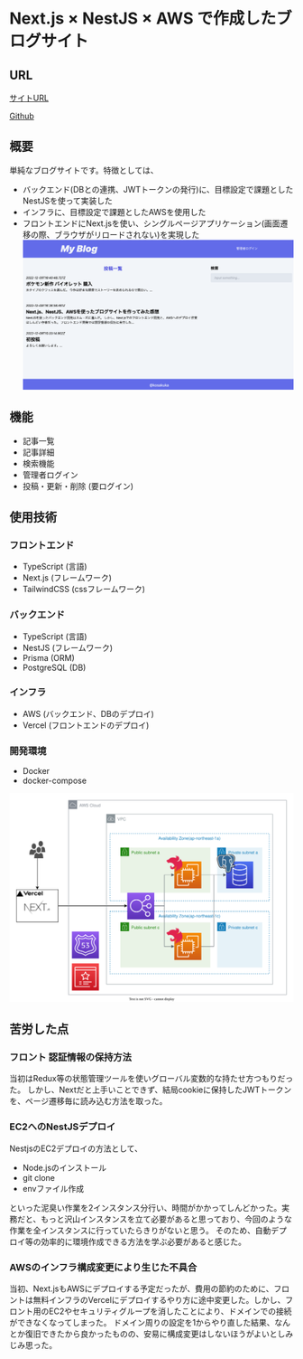 # Next.js × NestJS × AWS で作成したブログサイト
## URL
[サイトURL](https://nest-blog-tau.vercel.app/)

[Github](https://github.com/kosakuka/nest-next-blog)

## 概要
単純なブログサイトです。特徴としては、
- バックエンド(DBとの連携、JWTトークンの発行)に、目標設定で課題としたNestJSを使って実装した
- インフラに、目標設定で課題としたAWSを使用した
- フロントエンドにNext.jsを使い、シングルページアプリケーション(画面遷移の際、ブラウザがリロードされない)を実現した
![記事一覧](./pic/blogs.png)

## 機能
- 記事一覧
- 記事詳細
- 検索機能
- 管理者ログイン
- 投稿・更新・削除 (要ログイン)

## 使用技術
### フロントエンド
- TypeScript (言語)
- Next.js (フレームワーク)
- TailwindCSS (cssフレームワーク)
### バックエンド
- TypeScript (言語)
- NestJS (フレームワーク)
- Prisma (ORM)
- PostgreSQL (DB)
### インフラ
- AWS (バックエンド、DBのデプロイ)
- Vercel (フロントエンドのデプロイ)
### 開発環境
- Docker
- docker-compose

![インフラ構成図](./pic/infra.svg)

## 苦労した点
### フロント 認証情報の保持方法
当初はRedux等の状態管理ツールを使いグローバル変数的な持たせ方つもりだった。
しかし、Nextだと上手いことできず、結局cookieに保持したJWTトークンを、ページ遷移毎に読み込む方法を取った。
### EC2へのNestJSデプロイ
NestjsのEC2デプロイの方法として、
- Node.jsのインストール
- git clone
- envファイル作成

といった泥臭い作業を2インスタンス分行い、時間がかかってしんどかった。実務だと、もっと沢山インスタンスを立て必要があると思っており、今回のような作業を全インスタンスに行っていたらきりがないと思う。
そのため、自動デプロイ等の効率的に環境作成できる方法を学ぶ必要があると感じた。
### AWSのインフラ構成変更により生じた不具合
当初、Next.jsもAWSにデプロイする予定だったが、費用の節約のために、フロントは無料インフラのVercelにデプロイするやり方に途中変更した。しかし、フロント用のEC2やセキュリティグループを消したことにより、ドメインでの接続ができなくなってしまった。
ドメイン周りの設定を1からやり直した結果、なんとか復旧できたから良かったものの、安易に構成変更はしないほうがよいとしみじみ思った。